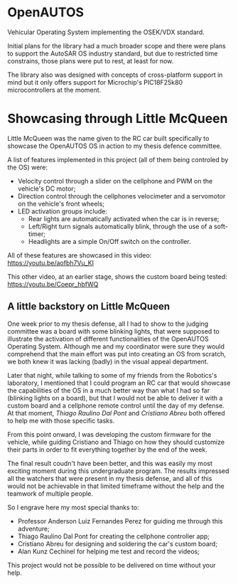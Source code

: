 # OpenAUTOS
Vehicular Operating System implementing the OSEK/VDX standard. 

Initial plans for the library had a much broader scope and there were plans to support the AutoSAR OS industry standard, but due to restricted time constrains, those plans were put to rest, at least for now.

The library also was designed with concepts of cross-platform support in mind but it only offers support for Microchip's PIC18F25k80 microcontrollers at the moment.

# Showcasing through Little McQueen

Little McQueen was the name given to the RC car built specifically to showcase the OpenAUTOS OS in action to my thesis defence committee.

A list of features implemented in this project (all of them being controled by the OS) were:
  * Velocity control through a slider on the cellphone and PWM on the vehicle's DC motor;
  * Direction control through the cellphones velocimeter and a servomotor on the vehicle's front wheels;
  * LED activation groups include:
    * Rear lights are automatically activated when the car is in reverse;
    * Left/Right turn signals automatically blink, through the use of a soft-timer;
    * Headlights are a simple On/Off switch on the controller.

All of these features are showcased in this video: https://youtu.be/aofbh7Vu_KI

This other video, at an earlier stage, shows the custom board being tested: https://youtu.be/Coepr_hbfWQ

## A little backstory on Little McQueen

One week prior to my thesis defense, all I had to show to the judging committee was a board with some blinking lights, that were supposed to illustrate the activation of different functionalities of the OpenAUTOS Operating System. Although me and my coordinator were sure they would comprehend that the main effort was put into creating an OS from scratch, we both knew it was lacking (badly) in the visual appeal department.

Later that night, while talking to some of my friends from the Robotics's laboratory, I mentioned that I could program an RC car that would showcase the capabilities of the OS in a much better way than what I had so far (blinking lights on a board), but that I would not be able to deliver it with a custom board and a cellphone remote control until the day of my defense. At that moment, *Thiago Raulino Dal Pont* and *Cristiano Abreu* both offered to help me with those specific tasks.

From this point onward, I was developing the custom firmware for the vehicle, while guiding Cristiano and Thiago on how they should customize their parts in order to fit everything together by the end of the week.

The final result coudn't have been better, and this was easily my most exciting moment during this undergraduate program. The results impressed all the watchers that were present in my thesis defense, and all of this would not be achievable in that limited timeframe without the help and the teamwork of multiple people.

So I engrave here my most special thanks to:
 * Professor Anderson Luiz Fernandes Perez for guiding me through this adventure;
 * Thiago Raulino Dal Pont for creating the cellphone controller app;
 * Cristiano Abreu for designing and soldering the car's custom board;
 * Alan Kunz Cechinel for helping me test and record the videos;

This project would not be possible to be delivered on time without your help.
